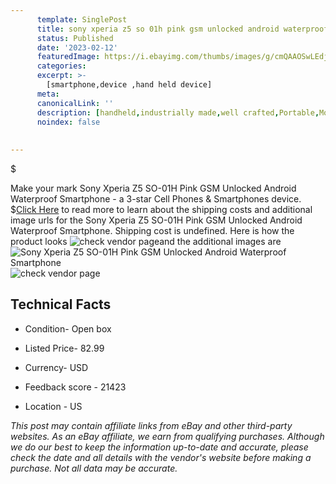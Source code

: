 ```yaml
---
      template: SinglePost
      title: sony xperia z5 so 01h pink gsm unlocked android waterproof smartphone
      status: Published
      date: '2023-02-12'
      featuredImage: https://i.ebayimg.com/thumbs/images/g/cmQAAOSwLEdj0Dsj/s-l225.jpg
      categories: 
      excerpt: >-
        [smartphone,device ,hand held device]
      meta:
      canonicalLink: ''
      description: [handheld,industrially made,well crafted,Portable,Mobile,Compact,Convenient,Lightweight,Maneuverable,Man-portable,Miniature,Carriable,Hand-held,Light,Holdable,Transportable,Mobile device,Pocket-sized,On-the-go,Wireless,Cordless,Compact size,Convenient size, smartphone,device ,hand held device]
      noindex: false
      
        
---
```

$

Make your mark Sony Xperia Z5 SO-01H Pink GSM Unlocked Android Waterproof Smartphone - a 3-star Cell Phones & Smartphones device.
$[Click Here](https://www.ebay.com/itm/275643357601?hash=item402d9fd9a1%3Ag%3AcmQAAOSwLEdj0Dsj&mkevt=1&mkcid=1&mkrid=711-53200-19255-0&campid=%253CePNCampaignId%253E&customid=%253CreferenceId%253E&toolid=10049) to read more to learn about the shipping costs and additional image urls for the Sony Xperia Z5 SO-01H Pink GSM Unlocked Android Waterproof Smartphone. Shipping cost is undefined. Here is how the product looks ![check vendor page](https://i.ebayimg.com/thumbs/images/g/cmQAAOSwLEdj0Dsj/s-l225.jpg)and the additional images are![Sony Xperia Z5 SO-01H Pink GSM Unlocked Android Waterproof Smartphone](https://i.ebayimg.com/images/g/cmQAAOSwLEdj0Dsj/s-l1600.jpg)![check vendor page](https://origin-galleryplus.ebayimg.com/ws/web/275643357601_2_0_1/225x225.jpg,https://origin-galleryplus.ebayimg.com/ws/web/275643357601_3_0_1/225x225.jpg,https://origin-galleryplus.ebayimg.com/ws/web/275643357601_4_0_1/225x225.jpg)



 ## Technical Facts 



     
      

 - Condition- Open box 


      

 - Listed Price- 82.99 


      

 - Currency- USD 


      

 - Feedback score - 21423 


      

 - Location - US 


      
      

 *_This post may contain affiliate links from eBay and other third-party websites. As an eBay affiliate, we earn from qualifying purchases. Although we do our best to keep the information up-to-date and accurate, please check the date and all details with the vendor's website before making a purchase. Not all data may be accurate._*






